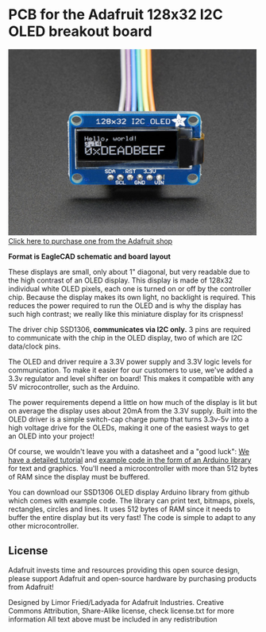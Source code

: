 # PCB for the Adafruit 128x32 I2C OLED breakout board

<a href="http://www.adafruit.com/products/931"><img src="assets/image.jpg?raw=true" width="500px"><br/>Click here to purchase one from the Adafruit shop</a>

__Format is EagleCAD schematic and board layout__

These displays are small, only about 1" diagonal, but very readable due to the high contrast of an OLED display. This display is made of 128x32 individual white OLED pixels, each one is turned on or off by the controller chip. Because the display makes its own light, no backlight is required. This reduces the power required to run the OLED and is why the display has such high contrast; we really like this miniature display for its crispness!


The driver chip SSD1306, __communicates via I2C only.__ 3 pins are required to communicate with the chip in the OLED display, two of which are I2C data/clock pins.

The OLED and driver require a 3.3V power supply and 3.3V logic levels for communication. To make it easier for our customers to use, we've added a 3.3v regulator and level shifter on board! This makes it compatible with any 5V microcontroller, such as the Arduino.

The power requirements depend a little on how much of the display is lit but on average the display uses about 20mA from the 3.3V supply. Built into the OLED driver is a simple switch-cap charge pump that turns 3.3v-5v into a high voltage drive for the OLEDs, making it one of the easiest ways to get an OLED into your project!

Of course, we wouldn't leave you with a datasheet and a "good luck": [We have a detailed tutorial](http://learn.adafruit.com/monochrome-oled-breakouts) and [example code in the form of an Arduino library](https://github.com/adafruit/Adafruit_SSD1306) for text and graphics. You'll need a microcontroller with more than 512 bytes of RAM since the display must be buffered.

You can download our SSD1306 OLED display Arduino library from github which comes with example code. The library can print text, bitmaps, pixels, rectangles, circles and lines. It uses 512 bytes of RAM since it needs to buffer the entire display but its very fast! The code is simple to adapt to any other microcontroller.

## License
Adafruit invests time and resources providing this open source design,
please support Adafruit and open-source hardware by purchasing
products from Adafruit!

Designed by Limor Fried/Ladyada for Adafruit Industries.
Creative Commons Attribution, Share-Alike license, check license.txt for more information
All text above must be included in any redistribution
